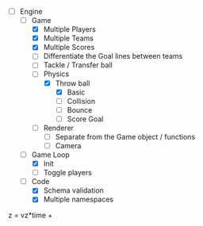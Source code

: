 - [ ] Engine
  - [ ] Game
    - [x] Multiple Players
    - [x] Multiple Teams
    - [x] Multiple Scores
    - [ ] Differentiate the Goal lines between teams
    - [ ] Tackle / Transfer ball
    - [ ] Physics
      - [x] Throw ball
        - [x] Basic
        - [ ] Collision
        - [ ] Bounce
        - [ ] Score Goal
    - [ ] Renderer
      - [ ] Separate from the Game object / functions
      - [ ] Camera
  - [ ] Game Loop
    - [x] Init
    - [ ] Toggle players
  - [ ] Code
    - [x] Schema validation
    - [x] Multiple namespaces

z = vz*time + 